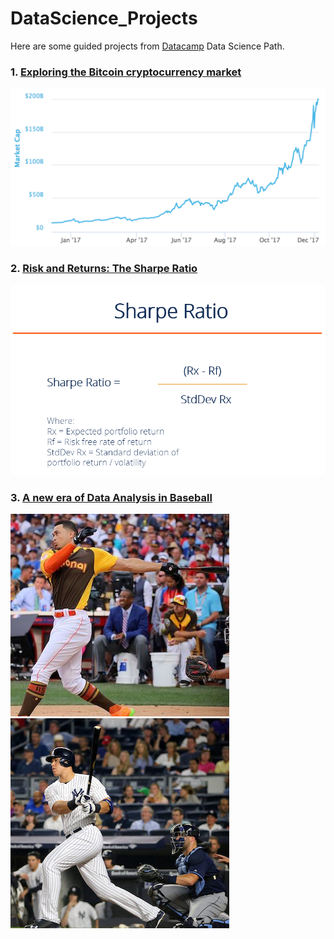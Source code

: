 # DataScience_Projects

Here are some guided projects from [Datacamp](https://www.datacamp.com/home) Data Science Path.

### 1. [Exploring the Bitcoin cryptocurrency market](./1_Bitcoin_Cryptocurrency_Market/1_Bitcoin_Cryptocurrency_Market.ipynb)
![Bitcoin Market Cap 2017](./1_Bitcoin_Cryptocurrency_Market/img/bitcoint_market_cap_2017.png "Bitcoin Market Cap 2017")

### 2. [Risk and Returns: The Sharpe Ratio](./2_The_Sharpe_Ratio)
![Sharpe Ratio explained](./2_The_Sharpe_Ratio/img/sharpe-ratio.png "Sharpe Ratio explained")

### 3. [A new era of Data Analysis in Baseball](./3.Data_Analysis_Baseball)

![Stanton](./3_Data_analysis_Baseball/img/stanton_wide.jpg "Stanton") ![Judge](./3_Data_analysis_Baseball/img/judge_wide.jpg "Judge")
